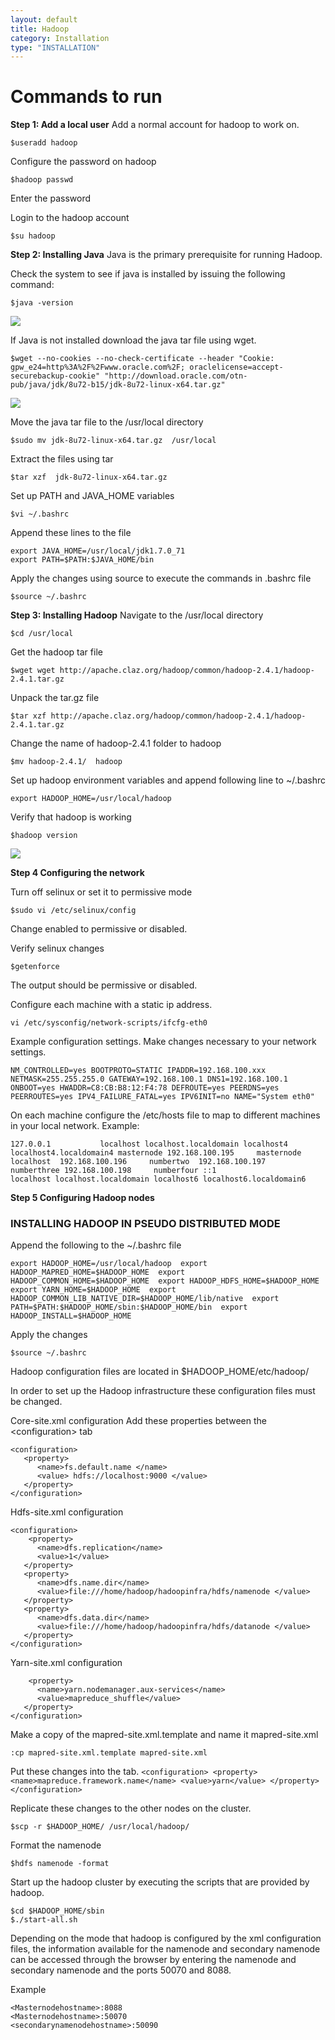 ```yaml
---
layout: default
title: Hadoop
category: Installation
type: "INSTALLATION"
---
```


# Commands to run

**Step 1: Add a local user**
Add a normal account for hadoop to work on. 

    $useradd hadoop

Configure the password on hadoop

    $hadoop passwd

Enter the password

Login to the hadoop account 

    $su hadoop

**Step 2: Installing Java**
Java is the primary prerequisite for running Hadoop. 

Check the system to see if java is installed by issuing the following command:

    $java -version
    
![](https://dl.dropboxusercontent.com/s/6zvsby4bvgb73ii/Java%20version.PNG?dl=0)

If Java is not installed download the java tar file using wget.

    $wget --no-cookies --no-check-certificate --header "Cookie: gpw_e24=http%3A%2F%2Fwww.oracle.com%2F; oraclelicense=accept-securebackup-cookie" "http://download.oracle.com/otn-pub/java/jdk/8u72-b15/jdk-8u72-linux-x64.tar.gz"

![](https://dl.dropboxusercontent.com/s/m2w31bij6tetzrr/wget.PNG?dl=0)

Move the java tar file to the /usr/local directory

    $sudo mv jdk-8u72-linux-x64.tar.gz  /usr/local

Extract the files using tar

    $tar xzf  jdk-8u72-linux-x64.tar.gz

Set up PATH and JAVA_HOME variables

    $vi ~/.bashrc

Append these lines to the file

    export JAVA_HOME=/usr/local/jdk1.7.0_71 
    export PATH=$PATH:$JAVA_HOME/bin


Apply the changes using source to execute the commands in .bashrc file

    $source ~/.bashrc

**Step 3: Installing Hadoop**
Navigate to the /usr/local directory

    $cd /usr/local

Get the hadoop tar file

    $wget wget http://apache.claz.org/hadoop/common/hadoop-2.4.1/hadoop-2.4.1.tar.gz

Unpack the tar.gz file

    $tar xzf http://apache.claz.org/hadoop/common/hadoop-2.4.1/hadoop-2.4.1.tar.gz

Change the name of hadoop-2.4.1 folder to hadoop

    $mv hadoop-2.4.1/  hadoop

Set up hadoop environment variables and append following line to ~/.bashrc
    
    export HADOOP_HOME=/usr/local/hadoop

Verify that hadoop is working

    $hadoop version
    
![](https://dl.dropboxusercontent.com/s/qj39au4vpj9ibce/Hadoop%20version.PNG?dl=0)

**Step 4 Configuring the network**

Turn off selinux or set it to permissive mode

    $sudo vi /etc/selinux/config

Change enabled to permissive or disabled.

Verify selinux changes

    $getenforce
The output should be permissive or disabled.


Configure each machine with a static ip address.

    vi /etc/sysconfig/network-scripts/ifcfg-eth0

Example configuration settings. Make changes necessary to your network settings.

`NM_CONTROLLED=yes
BOOTPROTO=STATIC
IPADDR=192.168.100.xxx
NETMASK=255.255.255.0
GATEWAY=192.168.100.1
DNS1=192.168.100.1
ONBOOT=yes
HWADDR=C8:CB:B8:12:F4:78
DEFROUTE=yes
PEERDNS=yes
PEERROUTES=yes
IPV4_FAILURE_FATAL=yes
IPV6INIT=no
NAME="System eth0"
`

On each machine configure the /etc/hosts file to map to different machines in your local network.
Example:

`127.0.0.1           localhost localhost.localdomain localhost4 
                        localhost4.localdomain4 masternode
192.168.100.195	    masternode localhost 
192.168.100.196	    numbertwo 
192.168.100.197     numberthree
192.168.100.198	    numberfour
::1                 localhost localhost.localdomain localhost6
                        localhost6.localdomain6
`

**Step 5 Configuring Hadoop nodes**

### INSTALLING HADOOP IN PSEUDO DISTRIBUTED MODE

Append the following to the ~/.bashrc file

`export HADOOP_HOME=/usr/local/hadoop 
export HADOOP_MAPRED_HOME=$HADOOP_HOME 
export HADOOP_COMMON_HOME=$HADOOP_HOME 
export HADOOP_HDFS_HOME=$HADOOP_HOME 
export YARN_HOME=$HADOOP_HOME 
export HADOOP_COMMON_LIB_NATIVE_DIR=$HADOOP_HOME/lib/native 
export PATH=$PATH:$HADOOP_HOME/sbin:$HADOOP_HOME/bin 
export HADOOP_INSTALL=$HADOOP_HOME
`

Apply the changes

    $source ~/.bashrc

Hadoop configuration files are located in $HADOOP_HOME/etc/hadoop/

In order to set up the Hadoop infrastructure these configuration files must be changed. 

Core-site.xml configuration
Add these properties between the \<configuration> tab

    <configuration>
       <property>
          <name>fs.default.name </name>
          <value> hdfs://localhost:9000 </value> 
       </property>
    </configuration>


Hdfs-site.xml configuration

    <configuration>
        <property>
          <name>dfs.replication</name>
          <value>1</value>
       </property>
       <property>
          <name>dfs.name.dir</name>
          <value>file:///home/hadoop/hadoopinfra/hdfs/namenode </value>
       </property>
       <property>
          <name>dfs.data.dir</name> 
          <value>file:///home/hadoop/hadoopinfra/hdfs/datanode </value> 
       </property>
    </configuration>


Yarn-site.xml configuration 

```<configuration>
    <property>
      <name>yarn.nodemanager.aux-services</name>
      <value>mapreduce_shuffle</value> 
   </property>
</configuration>
```

Make a copy of the mapred-site.xml.template and name it mapred-site.xml

    :cp mapred-site.xml.template mapred-site.xml

Put these changes into the <configuration> tab.
`<configuration>
    <property> 
      <name>mapreduce.framework.name</name>
      <value>yarn</value>
   </property>
</configuration>
`

Replicate these changes to the other nodes on the cluster.

    $scp -r $HADOOP_HOME/ /usr/local/hadoop/

Format the namenode

    $hdfs namenode -format

Start up the hadoop cluster by executing the scripts that are provided by hadoop.

    $cd $HADOOP_HOME/sbin
    $./start-all.sh


Depending on the mode that hadoop is configured by the xml configuration files, the information available for the namenode and secondary namenode can be accessed through the browser by entering the namenode and secondary namenode and the ports 50070 and 8088.

Example 

    <Masternodehostname>:8088
    <Masternodehostname>:50070
    <secondarynamenodehostname>:50090
